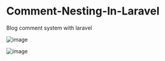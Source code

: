 # Comment-Nesting-In-Laravel
Blog comment system with laravel

![image](https://user-images.githubusercontent.com/29988949/58120906-071db900-7bbb-11e9-9b6e-e80c329eb03e.png)

![image](https://user-images.githubusercontent.com/29988949/58120945-1dc41000-7bbb-11e9-8a37-2c2baaaf1b28.png)
